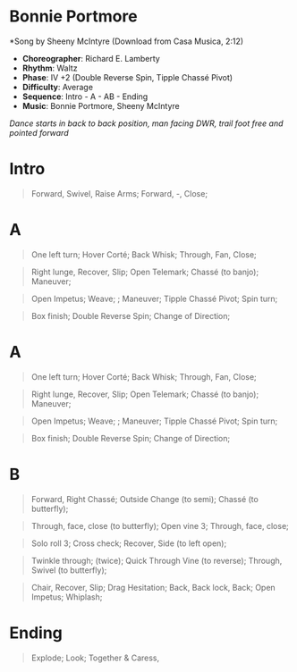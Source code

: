 # Bonnie Portmore
*Song by Sheeny McIntyre (Download from Casa Musica, 2:12)

* **Choreographer**: Richard E. Lamberty
* **Rhythm**: Waltz
* **Phase**: IV +2  (Double Reverse Spin, Tipple Chassé Pivot)
* **Difficulty**: Average
* **Sequence**: Intro - A - AB - Ending
* **Music**: Bonnie Portmore, Sheeny McIntyre

*Dance starts in back to back position, man facing DWR, trail foot free and pointed forward*

# Intro

> Forward, Swivel, Raise Arms; Forward, -, Close;

# A

> One left turn; Hover Corté; Back Whisk; Through, Fan, Close;

> Right lunge, Recover, Slip; Open Telemark; Chassé (to banjo); Maneuver;

> Open Impetus; Weave; ; Maneuver; Tipple Chassé Pivot; Spin turn;

> Box finish; Double Reverse Spin; Change of Direction;

# A

> One left turn; Hover Corté; Back Whisk; Through, Fan, Close;

> Right lunge, Recover, Slip; Open Telemark; Chassé (to banjo); Maneuver;

> Open Impetus; Weave; ; Maneuver; Tipple Chassé Pivot; Spin turn;

> Box finish; Double Reverse Spin; Change of Direction;


# B

> Forward, Right Chassé; Outside Change (to semi); Chassé (to butterfly);

> Through, face, close (to butterfly); Open vine 3; Through, face, close;

> Solo roll 3; Cross check; Recover, Side (to left open);

> Twinkle through; (twice); Quick Through Vine (to reverse); Through, Swivel (to butterfly);

> Chair, Recover, Slip; Drag Hesitation; Back, Back lock, Back; Open Impetus; Whiplash;

# Ending

> Explode; Look; Together & Caress,
